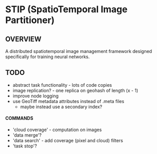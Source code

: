 # STIP (SpatioTemporal Image Partitioner)
## OVERVIEW
A distributed spatiotemporal image management framework designed specifically for training neural networks.

## TODO
- abstract task functionality - lots of code copies
- image replication? - one replica on geohash of length (x - 1)
- improve node logging
- use GeoTiff metadata attributes instead of .meta files
    - maybe instead use a secondary index?
#### COMMANDS 
- 'cloud coverage' - computation on images
- 'data merge'?
- 'data search' - add coverage (pixel and cloud) filters
- 'task stop'?
